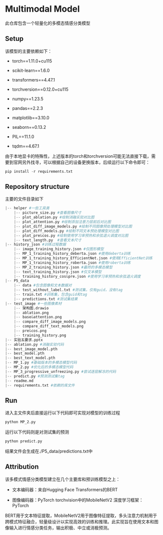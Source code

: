 # Multimodal Model

此仓库包含一个轻量化的多模态情感分类模型

## Setup

该模型的主要依赖如下：

- torch==1.11.0+cu115

- scikit-learn==1.6.0

- transformers==4.47.1

- torchversion==0.12.0+cu115

- numpy==1.23.5

- pandas==2.2.3

- matplotlib==3.10.0

- seaborn==0.13.2

- PIL==11.1.0

- tqdm==4.67.1

由于本地显卡的特殊性，上述版本的torch和torchversion可能无法直接下载，需要到官网另外找寻，可以根据自己的设备更换版本，后续运行以下命令即可：

```python
pip install -r requirements.txt
```

## Repository structure
主要的文件目录如下

```python
|-- helper #一些工具类
    |-- picture_size.py #查看图像尺寸
    |-- plot_ablation.py #绘制消融实验对比图
    |-- plot_attention.py #绘制添加注意力层前后对比图
    |-- plot_diff_image_models.py #绘制不同图像预处理模型对比图
    |-- plot_diff_models.py #绘制不同文本预处理模型对比图
    |-- plot_pre&cos.py #绘制使用学习率预热和余弦退火调度对比图
    |-- text_length.py  #查看文本尺寸
|-- history_json #训练过程数据
    |-- image_training_history.json #仅图形模型
    |-- MP_1_training_history_deberta.json #使用deberta训练
    |-- MP_1_training_history_EfficientNet.json #使用EfficientNet训练
    |-- MP_1_training_history_roberta.json #使用roberta训练
    |-- MP_2_training_history.json #最终的多模态模型
    |-- text_training_history.json #仅文本模型
    |-- training_history_cos&pre.json #使用学习率预热和余弦退火调度
|-- P5_data
    |-- data #包含图像和文本数据对
    |-- test_without_label.txt #测试集，仅有guid，没有tag
    |-- train.txt #训练集，包含guid和tag
    |-- predictions.txt #测试集结果
|-- test_image #一些图像素材
    |-- 架构图.drawio
    |-- ablation.png
    |-- base&attention.png
    |-- compare_diff_image_models.png
    |-- compare_diff_text_models.png
    |-- pre&cos.png
    |-- training_history.png
|-- 实验五要求.pptx
|-- ablation.py #消融实验代码
|-- best_image_model.pth
|-- best_model.pth
|-- best_text_model.pth
|-- MP_1.py #基础版本的多模态模型代码
|-- MP_2.py #优化后的多模态模型代码
|-- MP_3_progressive_unfreezing.py #尝试逐层解冻的代码
|-- predict.py #预测测试集tag
|-- readme.md
|-- requirements.txt #依赖的库文件
```

## Run
进入主文件夹后直接运行以下代码即可实现对模型的训练过程
```python
python MP_2.py
```

运行以下代码则是对测试集的预测
```python
python predict.py
```
结果文件会生成在./P5_data/predictions.txt中

## Attribution
该多模式情感分类模型建立在几个主要库和预训练模型之上：

- 文本编码器：来自Hugging Face Transformers的BERT 

- 图像编码器：PyTorch torchvision中的MobileNetV2 深度学习框架：PyTorch

BERT用于文本特征提取，MobileNetV2用于图像特征提取，多头注意力机制用于跨模式特征融合，轻量级设计以实现高效的训练和推理。此实现旨在使用文本和图像输入进行情感分类任务，输出积极、中立或消极预测。

